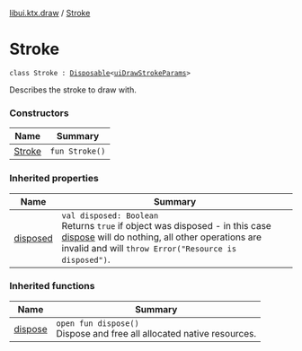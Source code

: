 [libui.ktx.draw](../README.md) / [Stroke](README.md)

# Stroke

`class Stroke : `[`Disposable`](../../libui.ktx/-disposable/README.md)`<`[`uiDrawStrokeParams`](../../libui/ui-draw-stroke-params/README.md)`>`

Describes the stroke to draw with.

### Constructors

| Name | Summary |
|---|---|
| [Stroke](-stroke.md) | `fun Stroke()` |

### Inherited properties

| Name | Summary |
|---|---|
| [disposed](../../libui.ktx/-disposable/disposed.md) | `val disposed: Boolean`<br>Returns `true` if object was disposed - in this case [dispose](../../libui.ktx/-disposable/dispose.md) will do nothing, all other operations are invalid and will `throw Error("Resource is disposed")`. |

### Inherited functions

| Name | Summary |
|---|---|
| [dispose](../../libui.ktx/-disposable/dispose.md) | `open fun dispose()`<br>Dispose and free all allocated native resources. |
